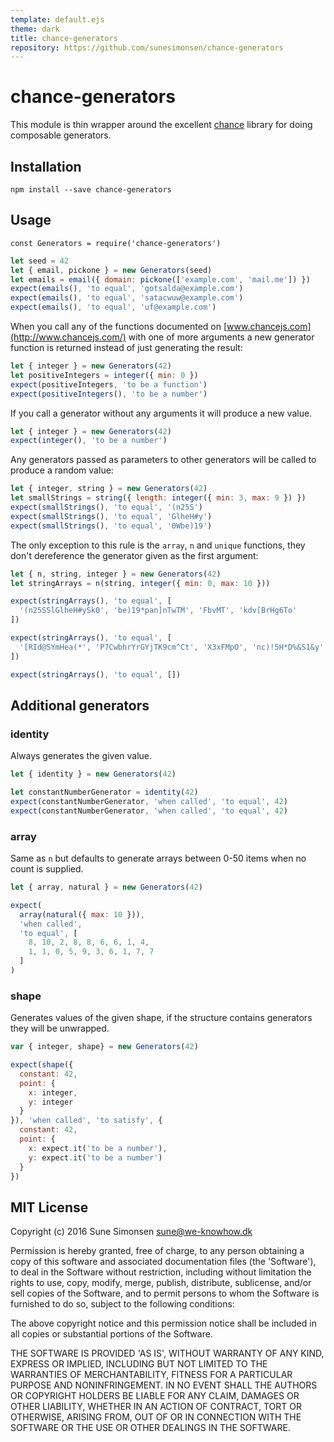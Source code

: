 ```yaml
---
template: default.ejs
theme: dark
title: chance-generators
repository: https://github.com/sunesimonsen/chance-generators
---
```

# chance-generators

This module is thin wrapper around the excellent [chance](http://chancejs.com/)
library for doing composable generators.

## Installation

```
npm install --save chance-generators
```

## Usage

```js#evaluate:false
const Generators = require('chance-generators')
```

```js
let seed = 42
let { email, pickone } = new Generators(seed)
let emails = email({ domain: pickone(['example.com', 'mail.me']) })
expect(emails(), 'to equal', 'gotsalda@example.com')
expect(emails(), 'to equal', 'satacwuw@example.com')
expect(emails(), 'to equal', 'uf@example.com')
```

When you call any of the functions documented on
[www.chancejs.com](http://www.chancejs.com/)
with one of more arguments a new generator function is returned instead of just
generating the result:

```js
let { integer } = new Generators(42)
let positiveIntegers = integer({ min: 0 })
expect(positiveIntegers, 'to be a function')
expect(positiveIntegers(), 'to be a number')
```

If you call a generator without any arguments it will produce a new value.

```js
let { integer } = new Generators(42)
expect(integer(), 'to be a number')
```

Any generators passed as parameters to other generators will be called to
produce a random value:

```js
let { integer, string } = new Generators(42)
let smallStrings = string({ length: integer({ min: 3, max: 9 }) })
expect(smallStrings(), 'to equal', '(n25S')
expect(smallStrings(), 'to equal', 'GlheH#y')
expect(smallStrings(), 'to equal', '0Wbe)19')
```

The only exception to this rule is the `array`, `n` and `unique` functions, they
don't dereference the generator given as the first argument:

```js
let { n, string, integer } = new Generators(42)
let stringArrays = n(string, integer({ min: 0, max: 10 }))

expect(stringArrays(), 'to equal', [
  '(n25SSlGlheH#ySk0', 'be)19*pan]nTwTM', 'FbvMT', 'kdv[BrHg6To'
])

expect(stringArrays(), 'to equal', [
  '[RId@SYmHea(*', 'P7CwbhrYrGYjTK9cm^Ct', 'X3xFMpO', 'nc)!5H*D%&S1&y'
])

expect(stringArrays(), 'to equal', [])
```

## Additional generators

### identity

Always generates the given value.

```js
let { identity } = new Generators(42)

let constantNumberGenerator = identity(42)
expect(constantNumberGenerator, 'when called', 'to equal', 42)
expect(constantNumberGenerator, 'when called', 'to equal', 42)
```

### array

Same as `n` but defaults to generate arrays between 0-50 items when no count is
supplied.

```js
let { array, natural } = new Generators(42)

expect(
  array(natural({ max: 10 })),
  'when called',
  'to equal', [
    8, 10, 2, 8, 8, 6, 6, 1, 4,
    1, 1, 0, 5, 9, 3, 6, 1, 7, 7
  ]
)
```

### shape

Generates values of the given shape, if the structure contains generators they
will be unwrapped.

```js
var { integer, shape} = new Generators(42)

expect(shape({
  constant: 42,
  point: {
    x: integer,
    y: integer
  }
}), 'when called', 'to satisfy', {
  constant: 42,
  point: {
    x: expect.it('to be a number'),
    y: expect.it('to be a number')
  }
})
```

## MIT License

Copyright (c) 2016 Sune Simonsen <sune@we-knowhow.dk>

Permission is hereby granted, free of charge, to any person obtaining
a copy of this software and associated documentation files (the
'Software'), to deal in the Software without restriction, including
without limitation the rights to use, copy, modify, merge, publish,
distribute, sublicense, and/or sell copies of the Software, and to
permit persons to whom the Software is furnished to do so, subject to
the following conditions:

The above copyright notice and this permission notice shall be
included in all copies or substantial portions of the Software.

THE SOFTWARE IS PROVIDED 'AS IS', WITHOUT WARRANTY OF ANY KIND,
EXPRESS OR IMPLIED, INCLUDING BUT NOT LIMITED TO THE WARRANTIES OF
MERCHANTABILITY, FITNESS FOR A PARTICULAR PURPOSE AND
NONINFRINGEMENT. IN NO EVENT SHALL THE AUTHORS OR COPYRIGHT HOLDERS BE
LIABLE FOR ANY CLAIM, DAMAGES OR OTHER LIABILITY, WHETHER IN AN ACTION
OF CONTRACT, TORT OR OTHERWISE, ARISING FROM, OUT OF OR IN CONNECTION
WITH THE SOFTWARE OR THE USE OR OTHER DEALINGS IN THE SOFTWARE.
